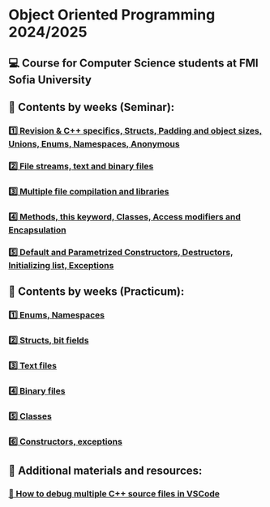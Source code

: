 # Object Oriented Programming 2024/2025
## :computer: Course for Computer Science students at FMI Sofia University
## :pushpin: Contents by weeks (Seminar):
### [:one: Revision & C++ specifics, Structs, Padding and object sizes, Unions, Enums, Namespaces, Anonymous](https://github.com/xKrashx/Object_Oriented_Programming/tree/main/Seminar/Week%2001)
### [:two: File streams, text and binary files](https://github.com/xKrashx/Object_Oriented_Programming/tree/main/Seminar/Week%2002)
### [:three: Multiple file compilation and libraries](https://github.com/xKrashx/Object_Oriented_Programming/tree/main/Seminar/Week%2003)
### [:four: Methods, this keyword, Classes, Access modifiers and Encapsulation](https://github.com/xKrashx/Object_Oriented_Programming/tree/main/Seminar/Week%2004)
### [:five: Default and Parametrized Constructors, Destructors, Initializing list, Exceptions](https://github.com/xKrashx/Object_Oriented_Programming/tree/main/Seminar/Week%2005)

## :pushpin: Contents by weeks (Practicum):
### [:one: Enums, Namespaces](https://github.com/xKrashx/Object_Oriented_Programming/tree/main/Practicum/Week%2001)
### [:two: Structs, bit fields](https://github.com/xKrashx/Object_Oriented_Programming/tree/main/Practicum/Week%2002)
### [:three: Text files](https://github.com/xKrashx/Object_Oriented_Programming/tree/main/Practicum/Week%2003)
### [:four: Binary files](https://github.com/xKrashx/Object_Oriented_Programming/tree/main/Practicum/Week%2004)
### [:five: Classes](https://github.com/xKrashx/Object_Oriented_Programming/tree/main/Practicum/Week%2005)
### [:six: Constructors, exceptions](https://github.com/xKrashx/Object_Oriented_Programming/tree/main/Practicum/Week%2006)

## :pushpin: Additional materials and resources:
### [:bug: How to debug multiple C++ source files in VSCode](https://github.com/xKrashx/Object_Oriented_Programming/tree/main/Misc/Tutorials)
